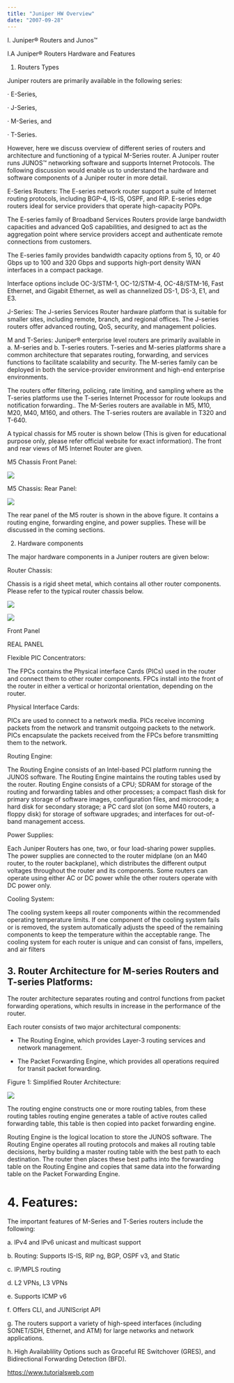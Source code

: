 ```yaml
---
title: "Juniper HW Overview"
date: "2007-09-28"
---
```


I. Juniper® Routers and Junos™

I.A Juniper® Routers Hardware and Features

1. Routers Types

Juniper routers are primarily available in the following series:

· E-Series,

· J-Series,

· M-Series, and

· T-Series.

However, here we discuss overview of different series of routers and architecture and functioning of a typical M-Series router. A Juniper router runs JUNOS™ networking software and supports Internet Protocols. The following discussion would enable us to understand the hardware and software components of a Juniper router in more detail.

E-Series Routers: The E-series network router support a suite of Internet routing protocols, including BGP-4, IS-IS, OSPF, and RIP. E-series edge routers ideal for service providers that operate high-capacity POPs.

The E-series family of Broadband Services Routers provide large bandwidth capacities and advanced QoS capabilities, and designed to act as the aggregation point where service providers accept and authenticate remote connections from customers.

The E-series family provides bandwidth capacity options from 5, 10, or 40 Gbps up to 100 and 320 Gbps and supports high-port density WAN interfaces in a compact package.

Interface options include OC-3/STM-1, OC-12/STM-4, OC-48/STM-16, Fast Ethernet, and Gigabit Ethernet, as well as channelized DS-1, DS-3, E1, and E3.

J-Series: The J-series Services Router hardware platform that is suitable for smaller sites, including remote, branch, and regional offices. The J-series routers offer advanced routing, QoS, security, and management policies.

M and T-Series: Juniper® enterprise level routers are primarily available in a. M-series and b. T-series routers. T-series and M-series platforms share a common architecture that separates routing, forwarding, and services functions to facilitate scalability and security. The M-series family can be deployed in both the service-provider environment and high-end enterprise environments.

The routers offer filtering, policing, rate limiting, and sampling where as the T-series platforms use the T-series Internet Processor for route lookups and notification forwarding.. The M-Series routers are available in M5, M10, M20, M40, M160, and others. The T-series routers are available in T320 and T-640.

A typical chassis for M5 router is shown below (This is given for educational purpose only, please refer official website for exact information). The front and rear views of M5 Internet Router are given.

M5 Chassis Front Panel:

![](images/junipe3.jpg)

M5 Chassis: Rear Panel:

![](images/junipe4.jpg)

The rear panel of the M5 router is shown in the above figure. It contains a routing engine, forwarding engine, and power supplies. These will be discussed in the coming sections.

2. Hardware components

The major hardware components in a Juniper routers are given below:

Router Chassis:

Chassis is a rigid sheet metal, which contains all other router components. Please refer to the typical router chassis below.

![](images/junipe3.jpg)

![](images/junipe4.jpg)

Front Panel

REAL PANEL

Flexible PIC Concentrators:

The FPCs contains the Physical interface Cards (PICs) used in the router and connect them to other router components. FPCs install into the front of the router in either a vertical or horizontal orientation, depending on the router.

Physical Interface Cards:

PICs are used to connect to a network media. PICs receive incoming packets from the network and transmit outgoing packets to the network. PICs encapsulate the packets received from the FPCs before transmitting them to the network.

Routing Engine:

The Routing Engine consists of an Intel-based PCI platform running the JUNOS software. The Routing Engine maintains the routing tables used by the router. Routing Engine consists of a CPU; SDRAM for storage of the routing and forwarding tables and other processes; a compact flash disk for primary storage of software images, configuration files, and microcode; a hard disk for secondary storage; a PC card slot (on some M40 routers, a floppy disk) for storage of software upgrades; and interfaces for out-of-band management access.

Power Supplies:

Each Juniper Routers has one, two, or four load-sharing power supplies. The power supplies are connected to the router midplane (on an M40 router, to the router backplane), which distributes the different output voltages throughout the router and its components. Some routers can operate using either AC or DC power while the other routers operate with DC power only.

Cooling System:

The cooling system keeps all router components within the recommended operating temperature limits. If one component of the cooling system fails or is removed, the system automatically adjusts the speed of the remaining components to keep the temperature within the acceptable range. The cooling system for each router is unique and can consist of fans, impellers, and air filters

## 3\. Router Architecture for M-series Routers and T-series Platforms:

The router architecture separates routing and control functions from packet forwarding operations, which results in increase in the performance of the router.

Each router consists of two major architectural components:

- The Routing Engine, which provides Layer-3 routing services and network management.
    
- The Packet Forwarding Engine, which provides all operations required for transit packet forwarding.
    

Figure 1: Simplified Router Architecture:

![](images/router5.jpg)

The routing engine constructs one or more routing tables, from these routing tables routing engine generates a table of active routes called forwarding table, this table is then copied into packet forwarding engine.

Routing Engine is the logical location to store the JUNOS software. The Routing Engine operates all routing protocols and makes all routing table decisions, herby building a master routing table with the best path to each destination. The router then places these best paths into the forwarding table on the Routing Engine and copies that same data into the forwarding table on the Packet Forwarding Engine.

# 4\. Features:

The important features of M-Series and T-Series routers include the following:

a. IPv4 and IPv6 unicast and multicast support

b. Routing: Supports IS-IS, RIP ng, BGP, OSPF v3, and Static

c. IP/MPLS routing

d. L2 VPNs, L3 VPNs

e. Supports ICMP v6

f. Offers CLI, and JUNIScript API

g. The routers support a variety of high-speed interfaces (including SONET/SDH, Ethernet, and ATM) for large networks and network applications.

h. High Availablility Options such as Graceful RE Switchover (GRES), and Bidirectional Forwarding Detection (BFD).

https://www.tutorialsweb.com
